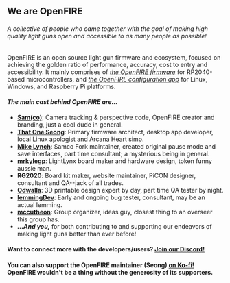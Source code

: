 ## We are OpenFIRE

###### *A collective of people who came together with the goal of making high quality light guns open and accessible to as many people as possible!*

OpenFIRE is an open source light gun firmware and ecosystem, focused on achieving the golden ratio of performance, accuracy, cost to entry and accessibility. It mainly comprises of *[the OpenFIRE firmware](https://github.com/TeamOpenFIRE/OpenFIRE-Firmware)* for RP2040-based microcontrollers, and *[the OpenFIRE configuration app](https://github.com/TeamOpenFIRE/OpenFIRE-App)* for Linux, Windows, and Raspberry Pi platforms.

#### *The main cast behind OpenFIRE are...*
 - **[Sam(co)](https://github.com/samuelballantyne)**: Camera tracking & perspective code, OpenFIRE creator and branding, just a cool dude in general.
 - **[That One Seong](https://github.com/SeongGino)**: Primary firmware architect, desktop app developer, local Linux apologist and Arcana Heart simp.
 - **[Mike Lynch](https://github.com/Prow7)**: Samco Fork maintainer, created original pause mode and save interfaces, part time consultant; a mysterious being in general.
 - **[mrkylegp](https://github.com/mrkylegp)**: LightLynx board maker and hardware design, token funny aussie man.
 - **RG2020**: Board kit maker, website maintainer, PiCON designer, consultant and QA--jack of all trades.
 - **[Odwalla](https://github.com/Odwalla-J)**: 3D printable design expert by day, part time QA tester by night.
 - **[lemmingDev](https://github.com/lemmingDev)**: Early and ongoing bug tester, consultant, may be an actual lemming.
 - **[mccutheon](https://github.com/mccutheon)**: Group organizer, ideas guy, closest thing to an overseer this group has.
 - ***...And you,*** for both contributing to and supporting our endeavors of making light guns better than ever before!

#### Want to connect more with the developers/users? [Join our Discord!](https://discord.gg/dFw5z6PBQv)

#### You can also support the OpenFIRE maintainer (Seong) [on Ko-fi!](https://ko-fi.com/thatoneseong) OpenFIRE wouldn't be a thing without the generosity of its supporters.
